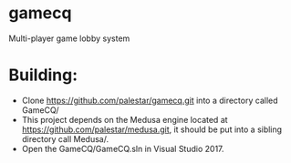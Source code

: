 # gamecq
Multi-player game lobby system

# Building:
* Clone https://github.com/palestar/gamecq.git into a directory called GameCQ/
* This project depends on the Medusa engine located at https://github.com/palestar/medusa.git, it should be put into a sibling directory call Medusa/.
* Open the GameCQ/GameCQ.sln in Visual Studio 2017.
